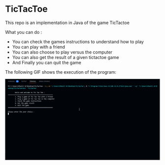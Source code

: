 # TicTacToe
This repo is an implementation in Java of the game TicTactoe 

What you can do :

- You can check the games instructions to understand how to play
- You can play with a friend
- You can also choose to play versus the computer 
- You can also get the result of a given tictactoe game
- And Finally you can quit the game

The following GIF shows the execution of the program:

![](tictactoe.gif)
